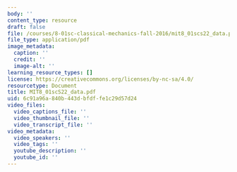 ```yaml
---
body: ''
content_type: resource
draft: false
file: /courses/8-01sc-classical-mechanics-fall-2016/mit8_01scs22_data.pdf
file_type: application/pdf
image_metadata:
  caption: ''
  credit: ''
  image-alt: ''
learning_resource_types: []
license: https://creativecommons.org/licenses/by-nc-sa/4.0/
resourcetype: Document
title: MIT8_01scS22_data.pdf
uid: 6c91a96a-840b-443d-bfdf-fe1c29d57d24
video_files:
  video_captions_file: ''
  video_thumbnail_file: ''
  video_transcript_file: ''
video_metadata:
  video_speakers: ''
  video_tags: ''
  youtube_description: ''
  youtube_id: ''
---
```

